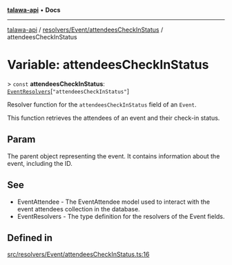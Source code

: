 [**talawa-api**](../../../../README.md) • **Docs**

***

[talawa-api](../../../../modules.md) / [resolvers/Event/attendeesCheckInStatus](../README.md) / attendeesCheckInStatus

# Variable: attendeesCheckInStatus

\> `const` **attendeesCheckInStatus**: [`EventResolvers`](../../../../types/generatedGraphQLTypes/type-aliases/EventResolvers.md)\[`"attendeesCheckInStatus"`\]

Resolver function for the `attendeesCheckInStatus` field of an `Event`.

This function retrieves the attendees of an event and their check-in status.

## Param

The parent object representing the event. It contains information about the event, including the ID.

## See

 - EventAttendee - The EventAttendee model used to interact with the event attendees collection in the database.
 - EventResolvers - The type definition for the resolvers of the Event fields.

## Defined in

[src/resolvers/Event/attendeesCheckInStatus.ts:16](https://github.com/PalisadoesFoundation/talawa-api/blob/fb5076f344cd74d4e51c692cbc70fc337bf1ac39/src/resolvers/Event/attendeesCheckInStatus.ts#L16)
